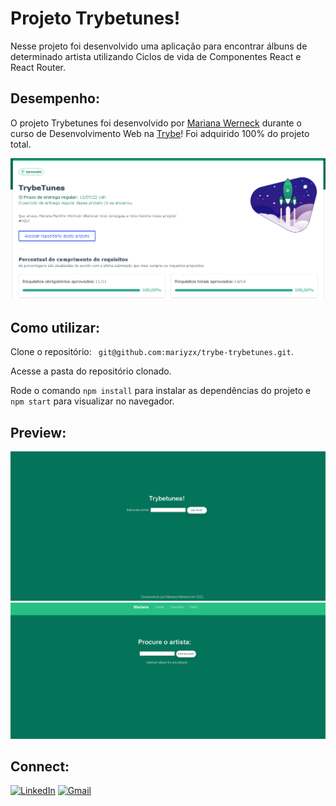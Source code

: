 # Projeto Trybetunes!

Nesse projeto foi desenvolvido uma aplicação para encontrar álbuns de determinado artista utilizando Ciclos de vida de Componentes React e React Router.

## Desempenho:

O projeto Trybetunes  foi desenvolvido por [Mariana Werneck](https://www.linkedin.com/in/marinhomariana8/) durante o curso de Desenvolvimento Web na [Trybe](https://www.betrybe.com/)! Foi adquirido 100% do projeto total.

![Desempenho Trybetunes](img/trybetunes3.PNG)

 
## Como utilizar:

<p>Clone o repositório: <code> git@github.com:mariyzx/trybe-trybetunes.git</code>.</p>
<p>Acesse a pasta do repositório clonado.</p>
<p>Rode o comando <code>npm install</code> para instalar as dependências do projeto e <code>npm start</code> para visualizar no navegador.</p>

## Preview:

![Tela Trybetunes](img/trybetunes.PNG)
![Tela Trybetunes](img/trybetunes2.PNG)

## Connect:

[![LinkedIn](https://img.shields.io/badge/LinkedIn-0077B5?style=for-the-badge&logo=linkedin&logoColor=white)](https://www.linkedin.com/in/marinhomariana8/) [![Gmail](https://img.shields.io/badge/Gmail-D14836?style=for-the-badge&logo=gmail&logoColor=white
)](mailto:marinhomariana8@gmail.com)
